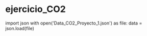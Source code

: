 # ejercicio_CO2

import json
with open('Data_CO2_Proyecto_1.json') as file:
    data = json.load(file)

